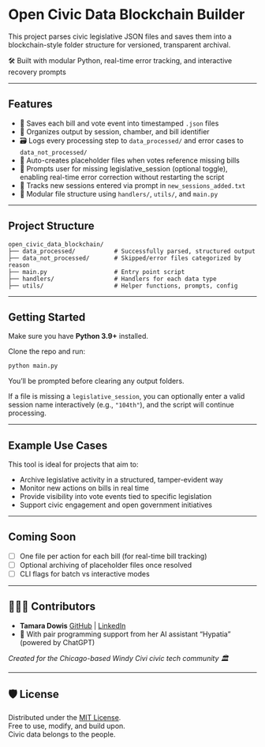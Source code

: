 # Open Civic Data Blockchain Builder

This project parses civic legislative JSON files and saves them into a blockchain-style folder structure for versioned, transparent archival.

🛠️ Built with modular Python, real-time error tracking, and interactive recovery prompts

---

## Features

- 📂 Saves each bill and vote event into timestamped `.json` files
- 🧱 Organizes output by session, chamber, and bill identifier
- 🗃️ Logs every processing step to `data_processed/` and error cases to `data_not_processed/`
- 🧾 Auto-creates placeholder files when votes reference missing bills
- 🧠 Prompts user for missing legislative_session (optional toggle), enabling real-time error correction without restarting the script
- 📝 Tracks new sessions entered via prompt in `new_sessions_added.txt`
- 🔧 Modular file structure using `handlers/`, `utils/`, and `main.py`

---

## Project Structure

```plaintext
open_civic_data_blockchain/
├── data_processed/           # Successfully parsed, structured output
├── data_not_processed/       # Skipped/error files categorized by reason
├── main.py                   # Entry point script
├── handlers/                 # Handlers for each data type
├── utils/                    # Helper functions, prompts, config
```

---

## Getting Started

Make sure you have **Python 3.9+** installed.

Clone the repo and run:

```bash
python main.py
```

You’ll be prompted before clearing any output folders.

If a file is missing a `legislative_session`, you can optionally enter a valid session name interactively (e.g., `"104th"`), and the script will continue processing.

---

## Example Use Cases

This tool is ideal for projects that aim to:

- Archive legislative activity in a structured, tamper-evident way
- Monitor new actions on bills in real time
- Provide visibility into vote events tied to specific legislation
- Support civic engagement and open government initiatives

---

## Coming Soon

- [ ] One file per action for each bill (for real-time bill tracking)
- [ ] Optional archiving of placeholder files once resolved
- [ ] CLI flags for batch vs interactive modes

---

## 👩🏽‍💻 Contributors

- **Tamara Dowis**
  [GitHub](https://github.com/wanderlust-create) | [LinkedIn](https://www.linkedin.com/in/tamara-dowis/)
- 🤖 With pair programming support from her AI assistant “Hypatia” (powered by ChatGPT)

*Created for the Chicago-based *Windy Civi* civic tech community 🏛️*

---

## 🛡 License

Distributed under the [MIT License](LICENSE).\
Free to use, modify, and build upon.\
Civic data belongs to the people.
